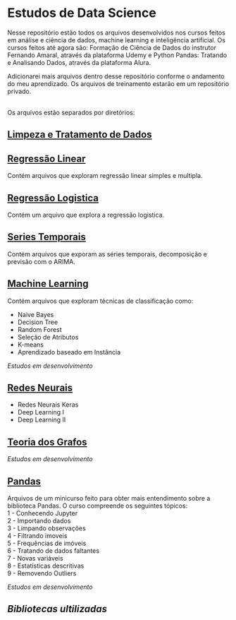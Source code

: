 # Estudos de Data Science

Nesse repositório estão todos os arquivos desenvolvidos nos cursos feitos em análise e ciência de dados, machine learning e inteligência artificial. Os cursos feitos até agora são: Formação de Ciência de Dados do instrutor Fernando Amaral, através da plataforma Udemy e Python Pandas: Tratando e Analisando Dados, através da plataforma Alura.

Adicionarei mais arquivos dentro desse repositório conforme o andamento do meu aprendizado. Os arquivos de treinamento estarão em um repositório privado.

<br>Os arquivos estão separados por diretórios:

## [Limpeza e Tratamento de Dados](./LimpezaDeDados/)


## [Regressão Linear](./RegressaoLinear/)
Contém arquivos que exploram regressão linear simples e multipla.
## [Regressão Logistica](./RegressaoLogistica/)
Contém um arquivo que explora a regressão logistica.
## [Series Temporais](./SeriesTemporais/)
Contém arquivos que exporam as séries temporais, decomposição e previsão com o ARIMA.
## [Machine Learning](./MachineLearning/)
Contém arquivos que exploram técnicas de classificação como:
* Naive Bayes
* Decision Tree
* Random Forest
* Seleção de Atributos
* K-means
* Aprendizado baseado em Instância

*Estudos em desenvolvimento*
## [Redes Neurais](./RedesNeurais/)
* Redes Neurais Keras
* Deep Learning I
* Deep Learning II

## [Teoria dos Grafos](./TeoriaGrafos/)
*Estudos em desenvolvimento*
## [Pandas](./Pandas/)
Arquivos de um minicurso feito para obter mais entendimento sobre a biblioteca Pandas.
O curso compreende os seguintes tópicos:<br>
1 - Conhecendo Jupyter<br>
2 - Importando dados<br>
3 - Limpando observações<br>
4 - Filtrando imoveis<br>
5 - Frequências de imóveis<br>
6 - Tratando de dados faltantes<br>
7 - Novas variáveis<br>
8 - Estatísticas descritivas<br>
9 - Removendo Outliers<br>

*Estudos em desenvolvimento*

## *Bibliotecas ultilizadas*
